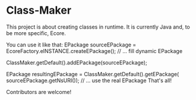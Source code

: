 Class-Maker
===========

This project is about creating classes in runtime. 
It is currently Java and, to be more specific, Ecore.

You can use it like that:
  EPackage sourceEPackage = EcoreFactory.eINSTANCE.createEPackage();
  // ... fill dynamic EPackage
  
  ClassMaker.getDefault().addEPackage(sourceEPackage);
	
  EPackage resultingEPackage = ClassMaker.getDefault().getEPackage(
				sourceEPackage.getNsURI());
  // ... use the real EPackage
That's all!

Contributors are welcome!